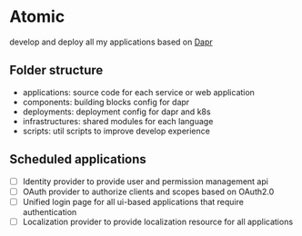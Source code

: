 # Atomic

develop and deploy all my applications based on [Dapr](https://dapr.io/)

## Folder structure

- applications: source code for each service or web application
- components: building blocks config for dapr
- deployments: deployment config for dapr and k8s
- infrastructures: shared modules for each language
- scripts: util scripts to improve develop experience

## Scheduled applications

- [ ] Identity provider to provide user and permission management api
- [ ] OAuth provider to authorize clients and scopes based on OAuth2.0
- [ ] Unified login page for all ui-based applications that require authentication
- [ ] Localization provider to provide localization resource for all applications
